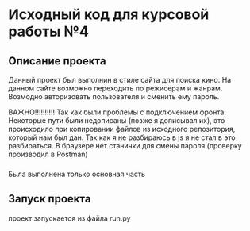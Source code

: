 # Исходный код для курсовой работы №4

## Описание проекта
Данный проект был выполнин в стиле сайта для поиска кино.
На данном сайте возможно переходить по режисерам и жанрам.
Возмодно авторизовать пользователя и сменить ему пароль.

ВАЖНО!!!!!!!!!!
Так как были проблемы с подключением фронта. Некоторые пути были недописаны (позже я дописывал их), это происходило при копировании файлов из исходного репозитория, который нам был дан. Так как я не разбираюсь в js я не стал в это разбираться. В браузере нет станички для смены пароля (проверку производил в Postman)


### 
Была выполнена только основная часть


## Запуск проекта
проект запускается из файла run.py


